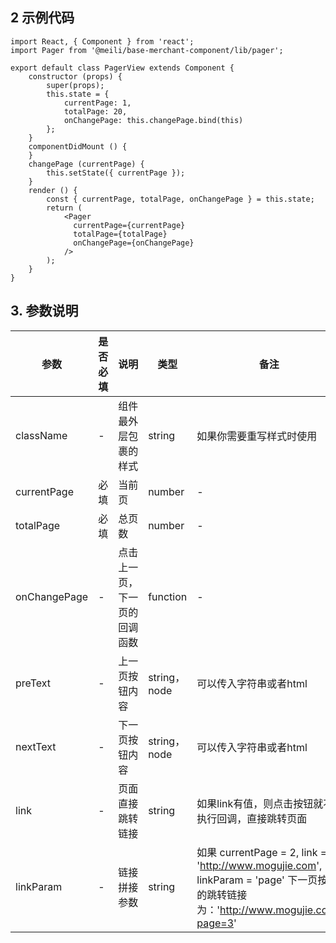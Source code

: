 ## 2 示例代码
    import React, { Component } from 'react';
    import Pager from '@meili/base-merchant-component/lib/pager';

    export default class PagerView extends Component {
        constructor (props) {
            super(props);
            this.state = {
                currentPage: 1,
                totalPage: 20,
                onChangePage: this.changePage.bind(this)
            };
        }
        componentDidMount () {
        }
        changePage (currentPage) {
            this.setState({ currentPage });
        }
        render () {
            const { currentPage, totalPage, onChangePage } = this.state;
            return (
                <Pager
                  currentPage={currentPage}
                  totalPage={totalPage}
                  onChangePage={onChangePage}
                />
            );
        }
    }

## 3. 参数说明

| 参数        |  是否必填        |说明           | 类型         |  备注       |   默认       |  
| ------------ |------------ | ------------- | ------------ | ------------  |------------  |
| className | -  | 组件最外层包裹的样式         | string       | 如果你需要重写样式时使用     | mc-pager  |
| currentPage| 必填    |当前页   | number | - |  1| 
| totalPage   | 必填    |总页数   | number | - |  1| 
| onChangePage  | -   |点击上一页，下一页的回调函数   | function | - |  － | 
| preText  | - |上一页按钮内容   | string，node | 可以传入字符串或者html | 上一页 | 
| nextText  | - |下一页按钮内容   | string，node | 可以传入字符串或者html | 下一页 | 
| link  |- |页面直接跳转链接   | string | 如果link有值，则点击按钮就不执行回调，直接跳转页面 | － | 
| linkParam  |- |链接拼接参数   | string | 如果 currentPage = 2, link = 'http://www.mogujie.com', linkParam = 'page' 下一页按钮的跳转链接为：'http://www.mogujie.com?page=3' | page | 


